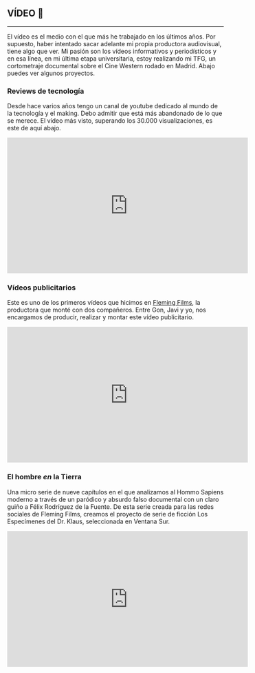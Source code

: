 ## VÍDEO 🎥
---
El vídeo es el medio con el que más he trabajado en los últimos años. Por supuesto, haber intentado sacar adelante mi propia productora audiovisual, tiene algo que ver. Mi pasión son los vídeos informativos y periodísticos y en esa línea, en mi última etapa universitaria, estoy realizando mi TFG, un cortometraje documental sobre el Cine Western rodado en Madrid. Abajo puedes ver algunos proyectos.

### Reviews de tecnología
Desde hace varios años tengo un canal de youtube dedicado al mundo de la tecnología y el making. Debo admitir que está más abandonado de lo que se merece. El vídeo más visto, superando los 30.000 visualizaciones, es este de aquí abajo.
<iframe width="560" height="315" src="https://www.youtube.com/embed/eC5kUzOueAI" title="YouTube video player" frameborder="0" allow="accelerometer; autoplay; clipboard-write; encrypted-media; gyroscope; picture-in-picture; web-share" allowfullscreen></iframe>
<br>

### Vídeos publicitarios
Este es uno de los primeros vídeos que hicimos en <a href="https://www.flemingfilms.es/" target="_blank">Fleming Films</a>, la productora que monté con dos compañeros. Entre Gon, Javi y yo, nos encargamos de producir, realizar y montar este vídeo publicitario.
<iframe width="560" height="315" src="https://www.youtube.com/embed/OUD17VOM-dY" title="YouTube video player" frameborder="0" allow="accelerometer; autoplay; clipboard-write; encrypted-media; gyroscope; picture-in-picture; web-share" allowfullscreen></iframe>
<br>

### El hombre *en* la Tierra
Una micro serie de nueve capítulos en el que analizamos al Hommo Sapiens moderno a través de un paródico y absurdo falso documental con un claro guiño a Félix Rodríguez de la Fuente. De esta serie creada para las redes sociales de Fleming Films, creamos el proyecto de serie de ficción Los Especímenes del Dr. Klaus, seleccionada en Ventana Sur.
<iframe width="560" height="315" src="https://www.youtube.com/embed/jTTMwuZLUKo" title="YouTube video player" frameborder="0" allow="accelerometer; autoplay; clipboard-write; encrypted-media; gyroscope; picture-in-picture; web-share" allowfullscreen></iframe>
<br>

<!-- Me apasiona la tecnología y la ciencia. Estudio unas carreras de la rama de las ciencias sociales, aun así tengo un alma cientifica. Siempre me gusta estar muy bien enterado de las novedades tecnologicas. Hace unos meses me abrí un canal de youtube en el que subo vídeos de reviews de gadgets, reparaciones o "hackeos". No tengo tantos vídeos como me gustaría porque llevan mucho tiempo de producir además de que a veces requieren de una inversión económica. El canal cuenta con casi 20.000 visitas, pero quiero seguir creciendo. Abajo te dejo el vídeo más visto del canal. También puedes ir directamente al canal pinchando --> 
